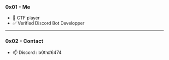 ### 0x01 - Me

- 🚩 CTF player
- ✅ Verified Discord Bot Developper

---
### 0x02 - Contact

- 📫 Discord  : b0th#6474
